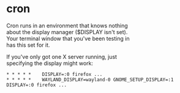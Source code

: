 # cron

Cron runs in an environment that knows nothing  
about the display manager ($DISPLAY isn't set).  
Your terminal window that you've been testing in  
has this set for it.  

If you've only got one X server running, just  
specifying the display might work:  

```crontab
* * * * *    DISPLAY=:0 firefox ...
* * * * *    WAYLAND_DISPLAY=wayland-0 GNOME_SETUP_DISPLAY=:1 DISPLAY=:0 firefox ...
```
